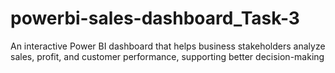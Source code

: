 # powerbi-sales-dashboard_Task-3
An interactive Power BI dashboard that helps business stakeholders analyze sales, profit, and customer performance, supporting better decision-making
